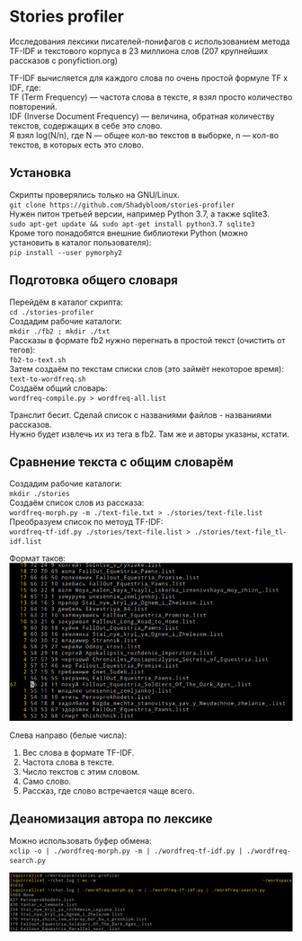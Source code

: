 # Stories profiler

Исследования лексики писателей-понифагов с использованием метода TF-IDF и текстового корпуса в 23 миллиона слов (207 крупнейших рассказов с ponyfiction.org)  

TF-IDF вычисляется для каждого слова по очень простой формуле TF x IDF, где:  
TF (Term Frequency) — частота слова в тексте, я взял просто количество повторений.  
IDF (Inverse Document Frequency) — величина, обратная количеству текстов, содержащих в себе это слово.  
Я взял log(N/n), где N — общее кол-во текстов в выборке, n — кол-во текстов, в которых есть это слово.  

## Установка

Скрипты проверялись только на GNU/Linux.  
`git clone https://github.com/Shadybloom/stories-profiler`  
Нужен питон третьей версии, например Python 3.7, а также sqlite3.  
`sudo apt-get update && sudo apt-get install python3.7 sqlite3`  
Кроме того понадобятся внешние библиотеки Python (можно установить в каталог пользователя):  
`pip install --user pymorphy2`  

## Подготовка общего словаря

Перейдём в каталог скрипта:  
`cd ./stories-profiler`  
Создадим рабочие каталоги:  
`mkdir ./fb2 ; mkdir ./txt`  
Рассказы в формате fb2 нужно перегнать в простой текст (очистить от тегов):  
`fb2-to-text.sh`  
Затем создаём по текстам списки слов (это займёт некоторое время):  
`text-to-wordfreq.sh`  
Создаём общий словарь:  
`wordfreq-compile.py > wordfreq-all.list`  

Транслит бесит. Сделай список с названиями файлов - названиями рассказов.  
Нужно будет извлечь их из тега <book-title> в fb2. Там же и авторы указаны, кстати.  

## Сравнение текста с общим словарём

Создадим рабочие каталоги:  
`mkdir ./stories`  
Создаём список слов из рассказа:  
`wordfreq-morph.py -m ./text-file.txt > ./stories/text-file.list`  
Преобразуем список по метоуд TF-IDF:  
`wordfreq-tf-idf.py ./stories/text-file.list > ./stories/text-file_tl-idf.list`

Формат таков:  
![Пример](/images/example.png)  

Слева направо (белые числа):  
1) Вес слова в формате TF-IDF.  
2) Частота слова в тексте.  
3) Число текстов с этим словом.  
4) Само слово.  
5) Рассказ, где слово встречается чаще всего.  

## Деаномизация автора по лексике

Можно использовать буфер обмена:  
`xclip -o | ./wordfreq-morph.py -m | ./wordfreq-tf-idf.py | ./wordfreq-search.py`  

![Попался](/images/catched.png)  

